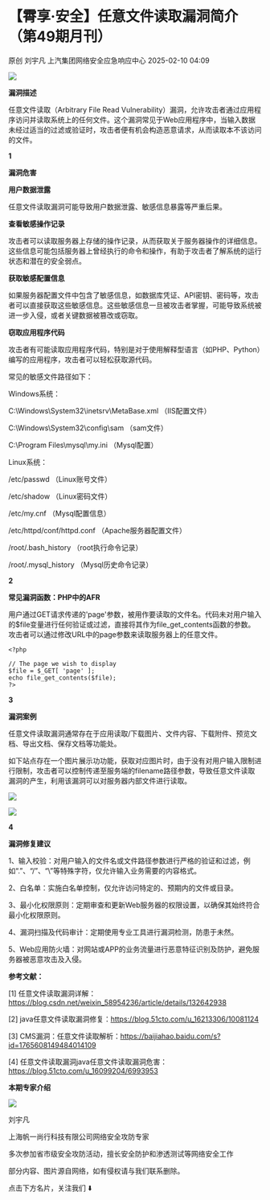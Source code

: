 #  【霄享·安全】任意文件读取漏洞简介（第49期月刊）   
原创 刘宇凡  上汽集团网络安全应急响应中心   2025-02-10 04:09  
  
![](https://mmbiz.qpic.cn/mmbiz_png/6Hf2gYXNc9XwMscLFlRMNPv3MC5wViaOFIVFlz3zcsH6OS4X7BMiaOqBn0AHUflIKz3ic2Hh8jib6icBIT2vJibfKUug/640?wx_fmt=png&from=appmsg "")  
  
  
**漏洞描述**  
  
任意文件读取（Arbitrary File Read Vulnerability）漏洞，允许攻击者通过应用程序访问并读取系统上的任何文件。这个漏洞常见于Web应用程序中，当输入数据未经过适当的过滤或验证时，攻击者便有机会构造恶意请求，从而读取本不该访问的文件。  
  
  
**1**  
  
**漏洞危害**  
  
  
   
    
  
**用户数据泄露**  
  
任意文件读取漏洞可能导致用户数据泄露、敏感信息暴露等严重后果。  
  
  
   
    
  
**查看敏感操作记录**  
  
攻击者可以读取服务器上存储的操作记录，从而获取关于服务器操作的详细信息。这些信息可能包括服务器上曾经执行的命令和操作，有助于攻击者了解系统的运行状态和潜在的安全弱点。  
  
  
   
    
  
**获取敏感配置信息**  
  
如果服务器配置文件中包含了敏感信息，如数据库凭证、API密钥、密码等，攻击者可以直接获取这些敏感信息。这些敏感信息一旦被攻击者掌握，可能导致系统被进一步入侵，或者关键数据被篡改或窃取。  
  
  
   
    
  
**窃取应用程序代码**  
  
攻击者有可能读取应用程序代码，特别是对于使用解释型语言（如PHP、Python）编写的应用程序，攻击者可以轻松获取源代码。  
  
  
常见的敏感文件路径如下：  
  
Windows系统：  
  
C:\Windows\System32\inetsrv\MetaBase.xml （IIS配置文件）  
  
C:\Windows\System32\config\sam （sam文件）  
  
C:\Program Files\mysql\my.ini （Mysql配置）  
  
Linux系统：  
  
/etc/passwd （Linux账号文件）  
  
/etc/shadow （Linux密码文件）  
  
/etc/my.cnf （Mysql配置信息）  
  
/etc/httpd/conf/httpd.conf （Apache服务器配置文件）  
  
/root/.bash_history （root执行命令记录）  
  
/root/.mysql_history （Mysql历史命令记录）  
  
  
**2**  
  
**常见漏洞函数：PHP中的AFR**  
  
  
用户通过GET请求传递的'page'参数，被用作要读取的文件名。代码未对用户输入的$file变量进行任何验证或过滤，直接将其作为file_get_contents函数的参数。攻击者可以通过修改URL中的page参数来读取服务器上的任意文件。  
```
<?php

// The page we wish to display
$file = $_GET[ 'page' ];
echo file_get_contents($file);
?>
```  
  
  
**3**  
  
**漏洞案例**  
  
  
任意文件读取漏洞通常存在于应用读取/下载图片、文件内容、下载附件、预览文档、导出文档、保存文档等功能处。  
  
  
如下站点存在一个图片展示功功能，获取对应图片时，由于没有对用户输入限制进行限制，攻击者可以控制传递至服务端的filename路径参数，导致任意文件读取漏洞的产生，利用该漏洞可以对服务器内部文件进行读取。  
  
![](https://mmbiz.qpic.cn/mmbiz_png/6Hf2gYXNc9XwMscLFlRMNPv3MC5wViaOFas6U4pbrPxYVg9NM1icuvdbuomlEvoTpytl8ArcBY9JPGxg31vib7ecg/640?wx_fmt=png&from=appmsg "")  
  
![](https://mmbiz.qpic.cn/mmbiz_png/6Hf2gYXNc9XwMscLFlRMNPv3MC5wViaOFNxJNBVXoSTasPSTQC7eicGN3yWp8t7nWib5ic2UcOR9zKaLVWr9zm1hvg/640?wx_fmt=png&from=appmsg "")  
  
  
**4**  
  
**漏洞修复建议**  
  
  
1、输入校验：对用户输入的文件名或文件路径参数进行严格的验证和过滤，例如“.”、“/”、“\”等特殊字符，仅允许输入业务需要的内容格式。  
  
2、白名单：实施白名单控制，仅允许访问特定的、预期内的文件或目录。  
  
3、最小化权限原则：定期审查和更新Web服务器的权限设置，以确保其始终符合最小化权限原则。  
  
4、漏洞扫描及代码审计：定期使用专业工具进行漏洞检测，防患于未然。  
  
5、Web应用防火墙：对网站或APP的业务流量进行恶意特征识别及防护，避免服务器被恶意攻击及入侵。  
  
  
  
  
  
  
**参考文献：**  
  
[1] 任意文件读取漏洞详解：https://blog.csdn.net/weixin_58954236/article/details/132642938  
  
[2] java任意文件读取漏洞修复：https://blog.51cto.com/u_16213306/10081124  
  
[3] CMS漏洞：任意文件读取解析：https://baijiahao.baidu.com/s?id=1765608149484014109  
  
[4] 任意文件读取漏洞java任意文件读取漏洞危害：https://blog.51cto.com/u_16099204/6993953  
  
  
  
**本期专家介绍**  
  
  
![](https://mmbiz.qpic.cn/mmbiz_jpg/6Hf2gYXNc9XwMscLFlRMNPv3MC5wViaOFtbBjX8MGN9cXdvj0qRGb5kFWMVSzTaiacbuEyJnMN674EichTwmKoOyg/640?wx_fmt=jpeg&from=appmsg "")  
  
刘宇凡  
  
  
上海帆一尚行科技有限公司网络安全攻防专家  
  
  
多次参加省市级安全攻防活动，擅长安全防护和渗透测试等网络安全工作  
  
  
部分内容、图片源自网络，如有侵权请与我们联系删除。  
  
  
  
点击下方名片，关注我们 ⬇️  
  
  
  
